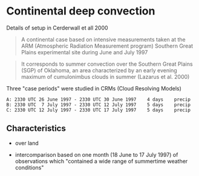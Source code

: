 #  Continental deep convection

Details of setup in Cerderwall et all 2000

> A continental case based on intensive measurements taken at the ARM
(Atmospheric Radiation Measurement program) Southern Great Plains experimental
site during June and July 1997

> It corresponds to summer convection over the Southern Great Plains (SGP) of
Oklahoma, an area characterized by an early evening maximum of cumulonimbus
clouds in summer (Lazarus et al. 2000)

Three "case periods" were studied in CRMs (Cloud Resolving Models)

```
A: 2330 UTC 26 June 1997 - 2330 UTC 30 June 1997    4 days    precip
B: 2330 UTC  7 July 1997 - 2330 UTC 12 July 1997    5 days    precip
C: 2330 UTC 12 July 1997 - 2330 UTC 17 July 1997    5 days    precip
```

## Characteristics

- over land

- intercomparison based on one month (18 June to 17 July 1997) of observations
which "contained a wide range of summertime weather conditions"
